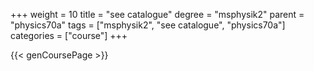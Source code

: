 +++
weight = 10
title = "see catalogue"
degree = "msphysik2"
parent = "physics70a"
tags = ["msphysik2", "see catalogue", "physics70a"]
categories = ["course"]
+++

{{< genCoursePage >}}
